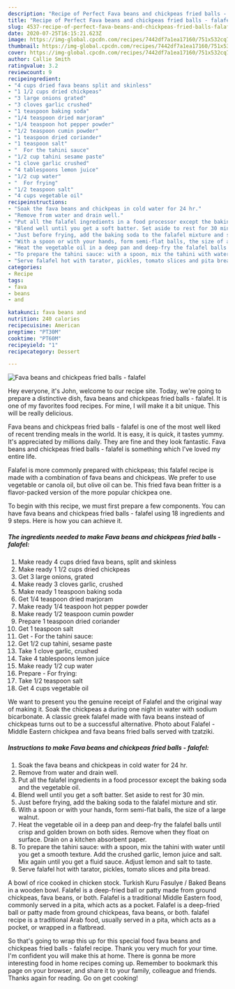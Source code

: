 ```yaml
---
description: "Recipe of Perfect Fava beans and chickpeas fried balls - falafel"
title: "Recipe of Perfect Fava beans and chickpeas fried balls - falafel"
slug: 4537-recipe-of-perfect-fava-beans-and-chickpeas-fried-balls-falafel
date: 2020-07-25T16:15:21.623Z
image: https://img-global.cpcdn.com/recipes/7442df7a1ea17160/751x532cq70/fava-beans-and-chickpeas-fried-balls-falafel-recipe-main-photo.jpg
thumbnail: https://img-global.cpcdn.com/recipes/7442df7a1ea17160/751x532cq70/fava-beans-and-chickpeas-fried-balls-falafel-recipe-main-photo.jpg
cover: https://img-global.cpcdn.com/recipes/7442df7a1ea17160/751x532cq70/fava-beans-and-chickpeas-fried-balls-falafel-recipe-main-photo.jpg
author: Callie Smith
ratingvalue: 3.2
reviewcount: 9
recipeingredient:
- "4 cups dried fava beans split and skinless"
- "1 1/2 cups dried chickpeas"
- "3 large onions grated"
- "3 cloves garlic crushed"
- "1 teaspoon baking soda"
- "1/4 teaspoon dried marjoram"
- "1/4 teaspoon hot pepper powder"
- "1/2 teaspoon cumin powder"
- "1 teaspoon dried coriander"
- "1 teaspoon salt"
- "  For the tahini sauce"
- "1/2 cup tahini sesame paste"
- "1 clove garlic crushed"
- "4 tablespoons lemon juice"
- "1/2 cup water"
- "  For frying"
- "1/2 teaspoon salt"
- "4 cups vegetable oil"
recipeinstructions:
- "Soak the fava beans and chickpeas in cold water for 24 hr."
- "Remove from water and drain well."
- "Put all the falafel ingredients in a food processor except the baking soda and the vegetable oil."
- "Blend well until you get a soft batter. Set aside to rest for 30 min."
- "Just before frying, add the baking soda to the falafel mixture and stir."
- "With a spoon or with your hands, form semi-flat balls, the size of a large walnut."
- "Heat the vegetable oil in a deep pan and deep-fry the falafel balls until crisp and golden brown on both sides. Remove when they float on surface. Drain on a kitchen absorbent paper."
- "To prepare the tahini sauce: with a spoon, mix the tahini with water until you get a smooth texture. Add the crushed garlic, lemon juice and salt. Mix again until you get a fluid sauce. Adjust lemon and salt to taste."
- "Serve falafel hot with tarator, pickles, tomato slices and pita bread."
categories:
- Recipe
tags:
- fava
- beans
- and

katakunci: fava beans and 
nutrition: 240 calories
recipecuisine: American
preptime: "PT30M"
cooktime: "PT60M"
recipeyield: "1"
recipecategory: Dessert

---
```



![Fava beans and chickpeas fried balls - falafel](https://img-global.cpcdn.com/recipes/7442df7a1ea17160/751x532cq70/fava-beans-and-chickpeas-fried-balls-falafel-recipe-main-photo.jpg)

Hey everyone, it's John, welcome to our recipe site. Today, we're going to prepare a distinctive dish, fava beans and chickpeas fried balls - falafel. It is one of my favorites food recipes. For mine, I will make it a bit unique. This will be really delicious.

Fava beans and chickpeas fried balls - falafel is one of the most well liked of recent trending meals in the world. It is easy, it is quick, it tastes yummy. It's appreciated by millions daily. They are fine and they look fantastic. Fava beans and chickpeas fried balls - falafel is something which I've loved my entire life.

Falafel is more commonly prepared with chickpeas; this falafel recipe is made with a combination of fava beans and chickpeas. We prefer to use vegetable or canola oil, but olive oil can be. This fried fava bean fritter is a flavor-packed version of the more popular chickpea one.


To begin with this recipe, we must first prepare a few components. You can have fava beans and chickpeas fried balls - falafel using 18 ingredients and 9 steps. Here is how you can achieve it.

<!--inarticleads1-->

##### The ingredients needed to make Fava beans and chickpeas fried balls - falafel:

1. Make ready 4 cups dried fava beans, split and skinless
1. Make ready 1 1/2 cups dried chickpeas
1. Get 3 large onions, grated
1. Make ready 3 cloves garlic, crushed
1. Make ready 1 teaspoon baking soda
1. Get 1/4 teaspoon dried marjoram
1. Make ready 1/4 teaspoon hot pepper powder
1. Make ready 1/2 teaspoon cumin powder
1. Prepare 1 teaspoon dried coriander
1. Get 1 teaspoon salt
1. Get  - For the tahini sauce:
1. Get 1/2 cup tahini, sesame paste
1. Take 1 clove garlic, crushed
1. Take 4 tablespoons lemon juice
1. Make ready 1/2 cup water
1. Prepare  - For frying:
1. Take 1/2 teaspoon salt
1. Get 4 cups vegetable oil


We want to present you the genuine receipt of Falafel and the original way of making it. Soak the chickpeas a during one night in water with sodium bicarbonate. A classic greek falafel made with fava beans instead of chickpeas turns out to be a successful alternative. Photo about Falafel - Middle Eastern chickpea and fava beans fried balls served with tzatziki. 

<!--inarticleads2-->

##### Instructions to make Fava beans and chickpeas fried balls - falafel:

1. Soak the fava beans and chickpeas in cold water for 24 hr.
1. Remove from water and drain well.
1. Put all the falafel ingredients in a food processor except the baking soda and the vegetable oil.
1. Blend well until you get a soft batter. Set aside to rest for 30 min.
1. Just before frying, add the baking soda to the falafel mixture and stir.
1. With a spoon or with your hands, form semi-flat balls, the size of a large walnut.
1. Heat the vegetable oil in a deep pan and deep-fry the falafel balls until crisp and golden brown on both sides. Remove when they float on surface. Drain on a kitchen absorbent paper.
1. To prepare the tahini sauce: with a spoon, mix the tahini with water until you get a smooth texture. Add the crushed garlic, lemon juice and salt. Mix again until you get a fluid sauce. Adjust lemon and salt to taste.
1. Serve falafel hot with tarator, pickles, tomato slices and pita bread.


A bowl of rice cooked in chicken stock. Turkish Kuru Fasulye / Baked Beans in a wooden bowl. Falafel is a deep-fried ball or patty made from ground chickpeas, fava beans, or both. Falafel is a traditional Middle Eastern food, commonly served in a pita, which acts as a pocket. Falafel is a deep-fried ball or patty made from ground chickpeas, fava beans, or both. falafel recipe is a traditional Arab food, usually served in a pita, which acts as a pocket, or wrapped in a flatbread. 

So that's going to wrap this up for this special food fava beans and chickpeas fried balls - falafel recipe. Thank you very much for your time. I'm confident you will make this at home. There is gonna be more interesting food in home recipes coming up. Remember to bookmark this page on your browser, and share it to your family, colleague and friends. Thanks again for reading. Go on get cooking!
